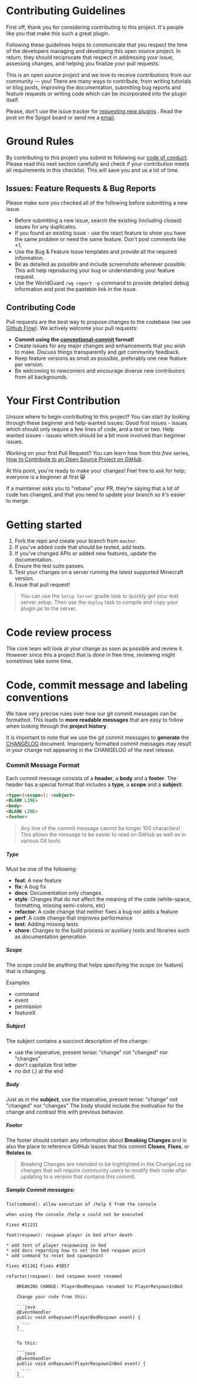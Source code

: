 # Contributing Guidelines

First off, thank you for considering contributing to this project. It's people like you that make this such a great
plugin.

Following these guidelines helps to communicate that you respect the time of the developers managing and developing this
open source project. In return, they should reciprocate that respect in addressing your issue, assessing changes, and
helping you finalize your pull requests.

This is an open source project and we love to receive contributions from our community — you! There are many ways to
contribute, from writing tutorials or blog posts, improving the documentation, submitting bug reports and feature
requests or writing code which can be incorporated into the plugin itself.

Please, don't use the issue tracker
for [requesting new plugins](https://www.spigotmc.org/threads/open-small-to-medium-plugin-development-pay-what-you-want-8-years-experience-high-quality.435578/)
. Read the post on the Spigot board or send me a [email](mailto://romvnlybusiness@gmail.com).

# Ground Rules

By contributing to this project you submit to following our [code of conduct](.github/CODE_OF_CONDUCT.md). Please read
this next section carefully and check if your contribution meets all requirements in this checklist. This will save you
and us a lot of time.

## Issues: Feature Requests & Bug Reports

Please make sure you checked all of the following before submitting a new issue.

* Before submitting a new issue, search the existing (including closed) issues for any duplicates.
* If you found an existing issue - use the react feature to show you have the same problem or need the same feature.
  Don't post comments like +1.
* Use the Bug & Feature Issue templates and provide all the required information.
* Be as detailed as possible and include screenshots wherever possible. This will help reproducing your bug or
  understanding your feature request.
* Use the WorldGuard `/wg report -p` command to provide detailed debug information and post the pastebin link in the
  issue.

## Contributing Code

Pull requests are the best way to propose changes to the codebase (we
use [Github Flow](https://guides.github.com/introduction/flow/index.html)). We actively welcome your pull requests:

* **Commit using the [conventional-commit](https://www.conventionalcommits.org/en/v1.0.0/) format!**
* Create issues for any major changes and enhancements that you wish to make. Discuss things transparently and get
  community feedback.
* Keep feature versions as small as possible, preferably one new feature per version.
* Be welcoming to newcomers and encourage diverse new contributors from all backgrounds.

# Your First Contribution

Unsure where to begin contributing to this project? You can start by looking through these beginner and help-wanted
issues:
Good first issues - issues which should only require a few lines of code, and a test or two. Help wanted issues - issues
which should be a bit more involved than beginner issues.

Working on your first Pull Request? You can learn how from this *free*
series, [How to Contribute to an Open Source Project on GitHub](https://egghead.io/series/how-to-contribute-to-an-open-source-project-on-github)
.

At this point, you're ready to make your changes! Feel free to ask for help; everyone is a beginner at first :smile_cat:

If a maintainer asks you to "rebase" your PR, they're saying that a lot of code has changed, and that you need to update
your branch so it's easier to merge.

# Getting started

1. Fork the repo and create your branch from `master`.
2. If you've added code that should be tested, add tests.
3. If you've changed APIs or added new features, update the documentation.
4. Ensure the test suite passes.
5. Test your changes on a server running the latest supported Minecraft version.
6. Issue that pull request!

> You can use the `Setup Server` gradle task to quickly get your test server setup. Then use the `deploy` task to compile and copy your plugin.jar to the server.

# Code review process

The core team will look at your change as soon as possible and review it. However since this a project that is done in
free time, reviewing might sometimes take some time.

# Code, commit message and labeling conventions

We have very precise rules over how our git commit messages can be formatted. This leads to **more readable messages**
that are easy to follow when looking through the **project history**.

It is important to note that we use the git commit messages to **generate** the [CHANGELOG](CHANGELOG.md) document.
Improperly formatted commit messages may result in your change not appearing in the CHANGELOG of the next release.

### <a name="commit-message-format"></a> Commit Message Format

Each commit message consists of a **header**, a **body** and a **footer**. The header has a special format that includes
a **type**, a **scope** and a **subject**:

```html
<type>(<scope>): <subject>
<BLANK LINE>
<body>
<BLANK LINE>
<footer>
```

> Any line of the commit message cannot be longer 100 characters!<br/>
This allows the message to be easier to read on GitHub as well as in various Git tools.

##### Type

Must be one of the following:

* **feat**: A new feature
* **fix**: A bug fix
* **docs**: Documentation only changes
* **style**: Changes that do not affect the meaning of the code (white-space, formatting, missing semi-colons, etc)
* **refactor**: A code change that neither fixes a bug nor adds a feature
* **perf**: A code change that improves performance
* **test**: Adding missing tests
* **chore**: Changes to the build process or auxiliary tools and libraries such as documentation generation

##### Scope

The scope could be anything that helps specifying the scope (or feature) that is changing.

Examples

- command
- event
- permission
- featureX

##### Subject

The subject contains a succinct description of the change:

* use the imperative, present tense: "change" not "changed" nor "changes"
* don't capitalize first letter
* no dot (.) at the end

##### Body

Just as in the **subject**, use the imperative, present tense: "change" not "changed" nor "changes"
The body should include the motivation for the change and contrast this with previous behavior.

##### Footer

The footer should contain any information about **Breaking Changes** and is also the place to reference GitHub issues
that this commit **Closes**, **Fixes**, or **Relates to**.

> Breaking Changes are intended to be highlighted in the ChangeLog as changes that will require community users to modify their code after updating to a version that contains this commit.

##### Sample Commit messages:

```text
fix(command): allow execution of /help X from the console

when using the console /help x could not be executed

Fixes #11231
```

```text
feat(respawn): respawn player in bed after death

* add test of player respawning in bed
* add docs regarding how to set the bed respawn point
* add command to reset bed spawnpoint

Fixes #11161 Fixes #3857
```

```text
refactor(respawn): bed respawn event renamed

    BREAKING CHANGE: PlayerBedRespawn renamed to PlayerRespawnInBed

    Change your code from this:

    ```java
    @EventHandler
    public void onRepsawn(PlayerBedRespawn event) {
      ...
    }
    ```

    To this:

    ```java
    @EventHandler
    public void onRepsawn(PlayerRespawnInBed event) {
      ...
    }
    ```
```

<br/>
